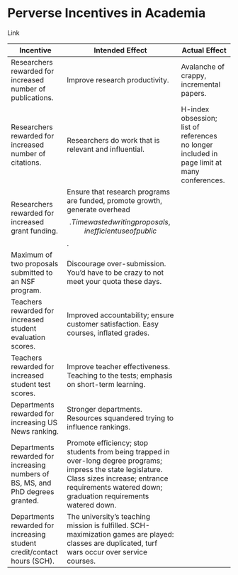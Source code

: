 # Perverse Incentives in Academia

Link

|Incentive|Intended Effect|Actual Effect|
|----------|----------------|--------------|
|Researchers rewarded for increased number of publications.|	Improve research productivity.	|Avalanche of crappy, incremental papers.|
|Researchers rewarded for increased number of citations.|		Researchers do work that is relevant and influential.|		 H-index obsession; list of references no longer included in page limit at many conferences.|
|Researchers rewarded for increased grant funding.|		Ensure that research programs are funded, promote growth, generate overhead $$.	    Time wasted writing proposals, inefficient use of public $$.|
|Maximum of two proposals submitted to an NSF program.|		Discourage over-submission.   You’d have to be crazy to not meet your quota these days.|
|Teachers rewarded for increased student evaluation scores.|	Improved accountability; ensure customer satisfaction.	Easy courses, inflated grades.|
|Teachers rewarded for increased student test scores.|		Improve teacher effectiveness.	Teaching to the tests; emphasis on short-term learning.|
|Departments rewarded for increasing US News ranking.|		Stronger departments.		Resources squandered trying to influence rankings.|
|Departments rewarded for increasing numbers of BS, MS, and PhD degrees granted.|			Promote efficiency; stop students from being trapped in over-long degree programs; impress the state legislature.	Class sizes increase; entrance requirements watered down; graduation requirements watered down.|
|Departments rewarded for increasing student credit/contact hours (SCH).|				The university’s teaching mission is fulfilled.	     SCH-maximization games are played: classes are duplicated, turf wars occur over service courses.|
